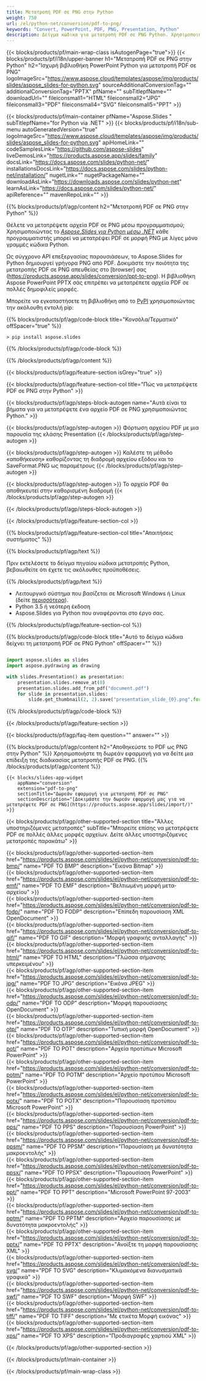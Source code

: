 ```yaml
---
title: Μετατροπή PDF σε PNG στην Python
weight: 750
url: /el/python-net/conversion/pdf-to-png/ 
keywords: "Convert, PowerPoint, PDF, PNG, Presentation, Python"
description: Δείγμα κώδικα για μετατροπή PDF σε PNG Python. Χρησιμοποιήστε το PowerPoint Python API για ομαδική μετατροπή αρχείων PDF σε αρχεία PNG.
---
```


{{< blocks/products/pf/main-wrap-class isAutogenPage="true">}}
{{< blocks/products/pf/i18n/upper-banner h1="Μετατροπή PDF σε PNG στην Python" h2="Ισχυρή βιβλιοθήκη PowerPoint Python για μετατροπή PDF σε PNG" logoImageSrc="https://www.aspose.cloud/templates/aspose/img/products/slides/aspose_slides-for-python.svg" sourceAdditionalConversionTag="" additionalConversionTag="PPTX" pfName="" subTitlepfName="" downloadUrl="" fileiconsmall1="HTML" fileiconsmall2="JPG" fileiconsmall3="PDF" fileiconsmall4="SVG" fileiconsmall5="PPT" >}}

{{< blocks/products/pf/main-container pfName="Aspose.Slides " subTitlepfName="for Python via .NET" >}}
{{< blocks/products/pf/i18n/sub-menu autoGeneratedVersion="true" logoImageSrc="https://www.aspose.cloud/templates/aspose/img/products/slides/aspose_slides-for-python.svg" apiHomeLink="" codeSamplesLink="https://github.com/aspose-slides" liveDemosLink="https://products.aspose.app/slides/family" docsLink="https://docs.aspose.com/slides/python-net/" installationsDocsLink="https://docs.aspose.com/slides/python-net/installation/" nugetLink="" nugetPackageName="" downloadAsLink="https://downloads.aspose.com/slides/python-net" learnAsLink="https://docs.aspose.com/slides/python-net/" apiReference="" mavenRepoLink="" >}}

{{% blocks/products/pf/agp/content h2="Μετατροπή PDF σε PNG στην Python" %}}

Θέλετε να μετατρέψετε αρχεία PDF σε PNG μέσω προγραμματισμού; Χρησιμοποιώντας το [*Aspose.Slides για Python μέσω .NET*](https://products.aspose.com/slides/el/python-net/) κάθε προγραμματιστής μπορεί να μετατρέψει PDF σε μορφή PNG με λίγες μόνο γραμμές κώδικα Python.

Ως σύγχρονο API επεξεργασίας παρουσιάσεων, το Aspose.Slides for Python δημιουργεί γρήγορα PNG από PDF. Δοκιμάστε την ποιότητα της μετατροπής PDF σε PNG απευθείας στο [browser] σας (https://products.aspose.app/slides/conversion/ppt-to-png). Η βιβλιοθήκη Aspose PowerPoint PPTX σάς επιτρέπει να μετατρέπετε αρχεία PDF σε πολλές δημοφιλείς μορφές.

Μπορείτε να εγκαταστήσετε τη βιβλιοθήκη από το [PyPI](https://pypi.org/project/Aspose.Slides/) χρησιμοποιώντας την ακόλουθη εντολή pip:

{{% blocks/products/pf/agp/code-block title="Κονσόλα/Τερματικό" offSpacer="true" %}}

```console
> pip install aspose.slides

```

{{% /blocks/products/pf/agp/code-block %}}

{{% /blocks/products/pf/agp/content %}}

{{< blocks/products/pf/agp/feature-section isGrey="true" >}}

{{< blocks/products/pf/agp/feature-section-col title="Πώς να μετατρέψετε PDF σε PNG στην Python" >}}

{{< blocks/products/pf/agp/steps-block-autogen name="Αυτά είναι τα βήματα για να μετατρέψετε ένα αρχείο PDF σε PNG χρησιμοποιώντας Python." >}}

{{< blocks/products/pf/agp/step-autogen >}}
Φόρτωση αρχείου PDF με μια παρουσία της κλάσης Presentation
{{< /blocks/products/pf/agp/step-autogen >}}

{{< blocks/products/pf/agp/step-autogen >}}
Καλέστε τη μέθοδο «αποθήκευση» καθορίζοντας τη διαδρομή αρχείου εξόδου και το SaveFormat.PNG ως παραμέτρους
{{< /blocks/products/pf/agp/step-autogen >}}

{{< blocks/products/pf/agp/step-autogen >}}
Το αρχείο PDF θα αποθηκευτεί στην καθορισμένη διαδρομή
{{< /blocks/products/pf/agp/step-autogen >}}

{{< /blocks/products/pf/agp/steps-block-autogen >}}

{{< /blocks/products/pf/agp/feature-section-col >}}

{{% blocks/products/pf/agp/feature-section-col title="Απαιτήσεις συστήματος" %}}

{{% blocks/products/pf/agp/text %}}

 Πριν εκτελέσετε το δείγμα πηγαίου κώδικα μετατροπής Python, βεβαιωθείτε ότι έχετε τις ακόλουθες προϋποθέσεις.

{{% /blocks/products/pf/agp/text %}}

- Λειτουργικό σύστημα που βασίζεται σε Microsoft Windows ή Linux (δείτε [περισσότερα](https://docs.aspose.com/slides/python-net/system-requirements/)).
- Python 3.5 ή νεότερη έκδοση
- Aspose.Slides για Python που αναφέρονται στο έργο σας.

{{% /blocks/products/pf/agp/feature-section-col %}}

{{% blocks/products/pf/agp/code-block title="Αυτό το δείγμα κώδικα δείχνει τη μετατροπή PDF σε PNG Python" offSpacer="" %}}

```py

import aspose.slides as slides
import aspose.pydrawing as drawing

with slides.Presentation() as presentation:
    presentation.slides.remove_at(0)
    presentation.slides.add_from_pdf("document.pdf")
    for slide in presentation.slides:
        slide.get_thumbnail(2, 2).save("presentation_slide_{0}.png".format(str(slide.slide_number)), drawing.imaging.ImageFormat.png)

```
{{% /blocks/products/pf/agp/code-block %}}

{{< /blocks/products/pf/agp/feature-section >}}

{{< blocks/products/pf/agp/faq-item question="" answer="" >}}
 
{{% blocks/products/pf/agp/content h2="Αποθηκεύστε το PDF ως PNG στην Python" %}}
Χρησιμοποιήστε τη δωρεάν εφαρμογή για να δείτε μια επίδειξη της διαδικασίας μετατροπής PDF σε PNG. 
{{% /blocks/products/pf/agp/content %}}

<!-- aboutfile Starts -->

<!-- aboutfile Ends -->

    {{< blocks/slides-app-widget 
        appName="conversion"
        extension="pdf-to-png"
        sectionTitle="Δωρεάν εφαρμογή για μετατροπή PDF σε PNG" 
        sectionDescription="[Δοκιμάστε την δωρεάν εφαρμογή μας για να μετατρέψετε PDF σε PNG](https://products.aspose.app/slides/import/)" 
    >}}
    
{{< blocks/products/pf/agp/other-supported-section title="Άλλες υποστηριζόμενες μετατροπές" subTitle="Μπορείτε επίσης να μετατρέψετε PDF σε πολλές άλλες μορφές αρχείων. Δείτε άλλες υποστηριζόμενες μετατροπές παρακάτω" >}}

{{< blocks/products/pf/agp/other-supported-section-item href="https://products.aspose.com/slides/el/python-net/conversion/pdf-to-bmp/" name="PDF TO BMP" description="Εικόνα Bitmap" >}}  
{{< blocks/products/pf/agp/other-supported-section-item href="https://products.aspose.com/slides/el/python-net/conversion/pdf-to-emf/" name="PDF TO EMF" description="Βελτιωμένη μορφή μετα-αρχείου" >}}  
{{< blocks/products/pf/agp/other-supported-section-item href="https://products.aspose.com/slides/el/python-net/conversion/pdf-to-fodp/" name="PDF TO FODP" description="Επίπεδη παρουσίαση XML OpenDocument" >}}  
{{< blocks/products/pf/agp/other-supported-section-item href="https://products.aspose.com/slides/el/python-net/conversion/pdf-to-gif/" name="PDF TO GIF" description="Μορφή γραφικής ανταλλαγής" >}}  
{{< blocks/products/pf/agp/other-supported-section-item href="https://products.aspose.com/slides/el/python-net/conversion/pdf-to-html/" name="PDF TO HTML" description="Γλώσσα σήμανσης υπερκειμένου" >}}  
{{< blocks/products/pf/agp/other-supported-section-item href="https://products.aspose.com/slides/el/python-net/conversion/pdf-to-jpg/" name="PDF TO JPG" description="Εικόνα JPEG" >}}  
{{< blocks/products/pf/agp/other-supported-section-item href="https://products.aspose.com/slides/el/python-net/conversion/pdf-to-odp/" name="PDF TO ODP" description="Μορφή παρουσίασης OpenDocument" >}}  
{{< blocks/products/pf/agp/other-supported-section-item href="https://products.aspose.com/slides/el/python-net/conversion/pdf-to-otp/" name="PDF TO OTP" description="Τυπική μορφή OpenDocument" >}}  
{{< blocks/products/pf/agp/other-supported-section-item href="https://products.aspose.com/slides/el/python-net/conversion/pdf-to-pot/" name="PDF TO POT" description="Αρχεία προτύπων Microsoft PowerPoint" >}}  
{{< blocks/products/pf/agp/other-supported-section-item href="https://products.aspose.com/slides/el/python-net/conversion/pdf-to-potm/" name="PDF TO POTM" description="Αρχείο προτύπου Microsoft PowerPoint" >}}  
{{< blocks/products/pf/agp/other-supported-section-item href="https://products.aspose.com/slides/el/python-net/conversion/pdf-to-potx/" name="PDF TO POTX" description="Παρουσίαση προτύπου Microsoft PowerPoint" >}}  
{{< blocks/products/pf/agp/other-supported-section-item href="https://products.aspose.com/slides/el/python-net/conversion/pdf-to-pps/" name="PDF TO PPS" description="Παρουσίαση PowerPoint" >}}  
{{< blocks/products/pf/agp/other-supported-section-item href="https://products.aspose.com/slides/el/python-net/conversion/pdf-to-ppsm/" name="PDF TO PPSM" description="Παρουσίαση με δυνατότητα μακροεντολής" >}}  
{{< blocks/products/pf/agp/other-supported-section-item href="https://products.aspose.com/slides/el/python-net/conversion/pdf-to-ppsx/" name="PDF TO PPSX" description="Παρουσίαση PowerPoint" >}}  
{{< blocks/products/pf/agp/other-supported-section-item href="https://products.aspose.com/slides/el/python-net/conversion/pdf-to-ppt/" name="PDF TO PPT" description="Microsoft PowerPoint 97-2003" >}}  
{{< blocks/products/pf/agp/other-supported-section-item href="https://products.aspose.com/slides/el/python-net/conversion/pdf-to-pptm/" name="PDF TO PPTM" description="Αρχείο παρουσίασης με δυνατότητα μακροεντολής" >}}  
{{< blocks/products/pf/agp/other-supported-section-item href="https://products.aspose.com/slides/el/python-net/conversion/pdf-to-pptx/" name="PDF TO PPTX" description="Ανοίξτε τη μορφή παρουσίασης XML" >}}  
{{< blocks/products/pf/agp/other-supported-section-item href="https://products.aspose.com/slides/el/python-net/conversion/pdf-to-svg/" name="PDF TO SVG" description="Κλιμακόμενα διανυσματικά γραφικά" >}}  
{{< blocks/products/pf/agp/other-supported-section-item href="https://products.aspose.com/slides/el/python-net/conversion/pdf-to-swf/" name="PDF TO SWF" description="Μορφή SWF" >}}  
{{< blocks/products/pf/agp/other-supported-section-item href="https://products.aspose.com/slides/el/python-net/conversion/pdf-to-tiff/" name="PDF TO TIFF" description="Με ετικέτα Μορφή εικόνας" >}}  
{{< blocks/products/pf/agp/other-supported-section-item href="https://products.aspose.com/slides/el/python-net/conversion/pdf-to-xps/" name="PDF TO XPS" description="Προδιαγραφές χαρτιού XML" >}}  


{{< /blocks/products/pf/agp/other-supported-section >}}

{{< /blocks/products/pf/main-container >}}
    
{{< /blocks/products/pf/main-wrap-class >}}